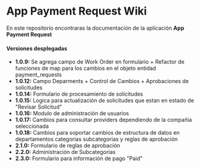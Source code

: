 # App Payment Request Wiki

En este repositorio encontraras la documentación de la aplicación **App Payment Request**

#### Versiones desplegadas
* **1.0.9:** Se agrega campo de Work Order en formulario + Refactor de funciones de map para los cambios en el objeto entidad payment_requests
* **1.0.12:** Campo Deparments + Control de Cambios + Aprobaciones de solicitudes
* **1.0.14:** Formulario de procesamiento de solicitudes
* **1.0.15:** Logica para actualización de solicitudes que estan en estado de "Revisar Solicitud"
* **1.0.16:** Modulo de administración de usuarios
* **1.0.17:** Cambios para consultar providers dependiendo de la compañia seleccionada
* **1.0.18:** Cambios para soportar cambios de estructura de datos en departamentos categorias subcategorias y reglas de aprobación
* **2.1.0:** Formulario de reglas de aprobación
* **2.2.0:** Administración de Subcategorías
* **2.3.0:** Formulario para información de pago "Paid"
